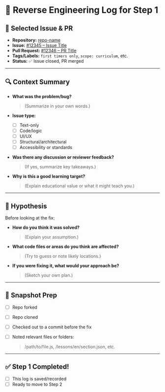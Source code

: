 # 🧠 Reverse Engineering Log for Step 1

## 🧩 Selected Issue & PR

- **Repository:** [repo-name](https://www.notion.so/link)
- **Issue:** [#12345 – Issue Title](https://www.notion.so/link)
- **Pull Request:** [#12346 – PR Title](https://www.notion.so/link)
- **Tags/Labels:** `first timers only`, `scope: curriculum`, etc.
- **Status:** ✅ Issue closed, PR merged

---

## 🔍 Context Summary

- **What was the problem/bug?**
    
    > (Summarize in your own words.)
    > 
- **Issue type:**
    - [ ]  Text-only
    - [ ]  Code/logic
    - [ ]  UI/UX
    - [ ]  Structural/architectural
    - [ ]  Accessibility or standards
- **Was there any discussion or reviewer feedback?**
    
    > (If yes, summarize key takeaways.)
    > 
- **Why is this a good learning target?**
    
    > (Explain educational value or what it might teach you.)
    > 

---

## 🧠 Hypothesis

Before looking at the fix:

- **How do you think it was solved?**
    
    > (Explain your assumption.)
    > 
- **What code files or areas do you think are affected?**
    
    > (Try to guess or note likely locations.)
    > 
- **If you were fixing it, what would your approach be?**
    
    > (Sketch your own plan.)
    > 

---

## 💾 Snapshot Prep

- [ ]  Repo forked
- [ ]  Repo cloned
- [ ]  Checked out to a commit before the fix
- [ ]  Noted relevant files or folders:
    
    > /path/to/file.js, /lessons/en/section.json, etc.
    > 

---

## ✅ Step 1 Completed!

- [ ]  This log is saved/recorded
- [ ]  Ready to move to Step 2